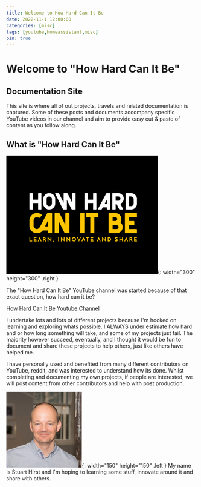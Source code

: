 ```yaml
---
title: Welcome to How Hard Can It Be
date: 2022-11-1 12:00:00
categories: [misc]
tags: [youtube,homeassistant,misc]
pin: true
---
```


# Welcome to "How Hard Can It Be"
## Documentation Site
This site is where all of out projects, travels and related documentation is captured. Some of these posts and documents accompany specific YouTube videos in our channel and aim to provide easy cut & paste of content as you follow along. 

## What is "How Hard Can It Be"

![Desktop View](/assets/img/brand/HHCIB_Black_BG_small-boarder.png){: width="300" height="300" .right }

The "How Hard Can It Be" YouTube channel was started because of that exact question, how hard can it be?

[How Hard Can It Be Youtube Channel](https://youtube.com/@howhardcanitbe-live)

I undertake lots and lots of different projects because I'm hooked on learning and exploring whats possible. I ALWAYS under estimate how hard and or how long something will take, and some of my projects just fail. The majority however succeed, eventually, and I thought it would be fun to document and share these projects to help others, just like others have helped me.  

I have personally used and benefited from many different contributors on YouTube, reddit, and was interested to understand how its done. Whilst completing and documenting my own projects, if people are interested, we will post content from other contributors and help with post production.


![Desktop View](/assets/img/brand/sh-profile-pic.jpeg){: width="150" height="150" .left } My name is Stuart Hirst and I'm hoping to learning some stuff, innovate around it and share with others.